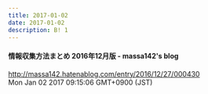 ```yaml
---
title: 2017-01-02
date: 2017-01-02
description: B! 1
---
```


#### 情報収集方法まとめ 2016年12月版 - massa142's blog
http://massa142.hatenablog.com/entry/2016/12/27/000430<br>
Mon Jan 02 2017 09:15:06 GMT+0900 (JST)<br>


